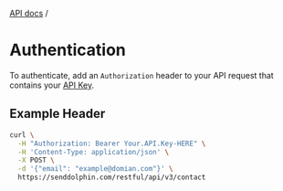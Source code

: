 [API docs](.) /

# Authentication

To authenticate, add an `Authorization` header to your API request that contains your [API Key](https://senddolphin.com/my/send-mail/api).

## Example Header

```bash
curl \
  -H "Authorization: Bearer Your.API.Key-HERE" \
  -H 'Content-Type: application/json' \
  -X POST \
  -d '{"email": "example@domian.com"}' \
  https://senddolphin.com/restful/api/v3/contact
```
